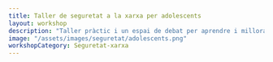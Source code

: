 ```yaml
---
title: Taller de seguretat a la xarxa per adolescents
layout: workshop
description: "Taller pràctic i un espai de debat per aprendre i millorar les competències digitals dels adolescents. L’objectiu és tenir les eines necessàries per protegir-se dins d’aquest món digital."
image: "/assets/images/seguretat/adolescents.png"
workshopCategory: Seguretat-xarxa
---
```

  

